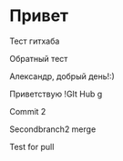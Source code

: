 # Привет

Тест гитхаба

Обратный тест

Александр, добрый день!:)

Приветствую !GIt Hub
g

Commit 2

Secondbranch2 merge




Test for pull